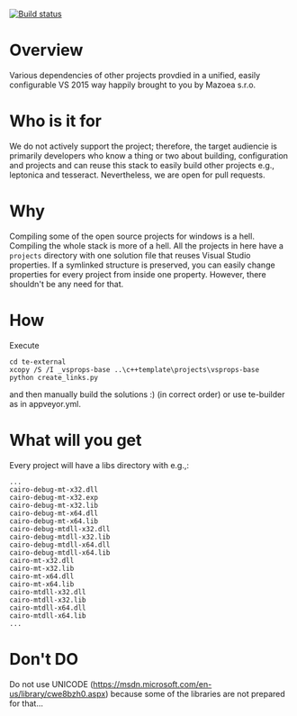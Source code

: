 [![Build status](https://ci.appveyor.com/api/projects/status/7187rtm0dd2awj2p/branch/master?svg=true)](https://ci.appveyor.com/project/vidiecan/te-external/branch/master)

# Overview

Various dependencies of other projects provdied in a unified, easily configurable VS 2015 way happily brought to you by Mazoea s.r.o.

# Who is it for

We do not actively support the project; therefore, the target audiencie is primarily developers
who know a thing or two about building, configuration and projects and can reuse this stack
to easily build other projects e.g., leptonica and tesseract.
Nevertheless, we are open for pull requests.

# Why

Compiling some of the open source projects for windows is a hell. Compiling the whole stack is more of a hell.
All the projects in here have a `projects` directory with one solution file that reuses Visual Studio properties.
If a symlinked structure is preserved, you can easily change properties for every project from inside one property.
However, there shouldn't be any need for that.

# How

Execute 
```
cd te-external
xcopy /S /I _vsprops-base ..\c++template\projects\vsprops-base
python create_links.py
```
and then manually build the solutions :) (in correct order) or use te-builder as in appveyor.yml.

# What will you get

Every project will have a libs directory with e.g.,:
```
...
cairo-debug-mt-x32.dll
cairo-debug-mt-x32.exp
cairo-debug-mt-x32.lib
cairo-debug-mt-x64.dll
cairo-debug-mt-x64.lib
cairo-debug-mtdll-x32.dll
cairo-debug-mtdll-x32.lib
cairo-debug-mtdll-x64.dll
cairo-debug-mtdll-x64.lib
cairo-mt-x32.dll
cairo-mt-x32.lib
cairo-mt-x64.dll
cairo-mt-x64.lib
cairo-mtdll-x32.dll
cairo-mtdll-x32.lib
cairo-mtdll-x64.dll
cairo-mtdll-x64.lib
...
```    

# Don't DO

Do not use UNICODE (https://msdn.microsoft.com/en-us/library/cwe8bzh0.aspx) because some of the libraries are 
not prepared for that...
